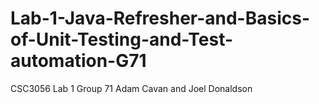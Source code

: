 # Lab-1-Java-Refresher-and-Basics-of-Unit-Testing-and-Test-automation-G71
CSC3056 Lab 1 Group 71 Adam Cavan and Joel Donaldson 
